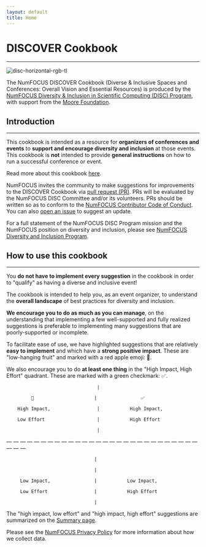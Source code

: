 ```yaml
---
layout: default
title: Home
---
```


# DISCOVER Cookbook
---

![disc-horizontal-rgb-tl](https://user-images.githubusercontent.com/7980466/34578828-09c97342-f14c-11e7-85b5-35b49567bef4.png)

The NumFOCUS DISCOVER Cookbook (Diverse & Inclusive Spaces and Conferences: Overall Vision and Essential Resources) is produced by the [NumFOCUS Diversity &amp; Inclusion in Scientific Computing (DISC) Program](https://www.numfocus.org/programs/diversity-and-inclusion/), with support from the [Moore Foundation](https://www.moore.org/).

## Introduction
---

This cookbook is intended as a resource for **organizers of conferences and events** to **support and encourage diversity and inclusion** at those events. This cookbook is **not** intended to provide **general instructions** on how to run a successful conference or event. 

Read more about this cookbook [here](/01_about.md).

NumFOCUS invites the community to make suggestions for improvements to the DISCOVER Cookbook via [pull request (PR)](https://github.com/numfocus/DISCOVER-Cookbook). PRs will be evaluated by the NumFOCUS DISC Committee and/or its volunteers. PRs should be written so as to conform to the [NumFOCUS Contributor Code of Conduct](https://www.numfocus.org/about/code-of-conduct/). You can also [open an issue](https://github.com/numfocus/DISCOVER-Cookbook/issues) to suggest an update.

For a full statement of the NumFOCUS DISC Program mission and the NumFOCUS position on diversity and inclusion, please see [NumFOCUS Diversity and Inclusion Program](https://www.numfocus.org/programs/diversity-and-inclusion/).

## How to use this cookbook
---

You **do not have to implement every suggestion** in the cookbook in order to &quot;qualify&quot; as having a diverse and inclusive event!

The cookbook is intended to help you, as an event organizer, to understand the **overall landscape** of best practices for diversity and inclusion.

**We encourage you to do as much as you can manage**, on the understanding that implementing a few well-supported and fully realized suggestions is preferable to implementing many suggestions that are poorly-supported or incomplete.

To facilitate ease of use, we have highlighted suggestions that are relatively **easy to implement** and which have a **strong positive impact**. These are &quot;low-hanging fruit&quot; and marked with a red apple emoji: 🍎.

We also encourage you to do **at least one thing** in the &quot;High Impact, High Effort&quot; quadrant. These are marked with a green checkmark: ✅.

                                     |

             🍎                      |                ✅

        High Impact,                 |           High Impact,

        Low Effort                   |           High Effort

                                     |

— — — — — — — — — — — — — — — — — — — — — — — — — — — — — — — 

                                    |

                                    |

         Low Impact,                |           Low Impact,

         Low Effort                 |           High Effort

                                    |

The "high impact, low effort" and "high impact, high effort" suggestions are summarized on the [Summary page](/02_minimal_measures.md).

Please see the [NumFOCUS Privacy Policy](https://numfocus.org/privacy-policy) for more information about how we collect data.
